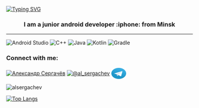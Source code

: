    [![Typing SVG](https://readme-typing-svg.herokuapp.com?color=%23951BF7&size=30&duration=6000&center=true&vCenter=true&width=1100&lines=Hi+there%2C+I'm+Aleksandr+%F0%9F%91%8B)](https://git.io/typing-svg)
  <h3 align="center">I am a junior android developer :iphone: from Minsk</h3>
   
  ---
  
  ![Android Studio](https://img.shields.io/badge/Android%20Studio-3DDC84.svg?style=for-the-badge&logo=android-studio&logoColor=white)   ![C++](https://img.shields.io/badge/c++-%2300599C.svg?style=for-the-badge&logo=c%2B%2B&logoColor=white)   ![Java](https://img.shields.io/badge/java-%23ED8B00.svg?style=for-the-badge&logo=java&logoColor=white)   ![Kotlin](https://img.shields.io/badge/kotlin-%230095D5.svg?style=for-the-badge&logo=kotlin&logoColor=white)   ![Gradle](https://img.shields.io/badge/Gradle-02303A.svg?style=for-the-badge&logo=Gradle&logoColor=white)

<h3 align="left">Connect with me:</h3>
<p align="left">
<a href="https://linkedin.com/in/александр-сергачёв-590292203/" target="blank"><img align="center" src="https://raw.githubusercontent.com/rahuldkjain/github-profile-readme-generator/master/src/images/icons/Social/linked-in-alt.svg" alt="Aлександр Cергачёв" height="30" width="40" /></a>
<a href="https://www.instagram.com/al_sergachev/" target="blank"><img align="center" src="https://raw.githubusercontent.com/rahuldkjain/github-profile-readme-generator/master/src/images/icons/Social/instagram.svg" alt="@al_sergachev" height="30" width="40" /></a>
<a href="https://t.me/al_sergachev" target="blank"><img align="center" src="https://github.com/AlSergachev/AlSergachev/blob/main/telegram-logo-svgrepo-com.svg" alt="@al_sergachev" height="30" width="40" /></a>
</p>


<p align="left"> <img src="https://komarev.com/ghpvc/?username=alsergachev&label=Profile%20views&color=0e75b6&style=flat" alt="alsergachev" /> </p>


[![Top Langs](https://github-readme-stats.vercel.app/api/top-langs/?username=AlSergachev&layout=compact)](https://github.com/anuraghazra/github-readme-stats)


<!--
**AlSergachev/AlSergachev** is a ✨ _special_ ✨ repository because its `README.md` (this file) appears on your GitHub profile.

Here are some ideas to get you started:

- 🔭 I’m currently working on ...
- 🌱 I’m currently learning ...
- 👯 I’m looking to collaborate on ...
- 🤔 I’m looking for help with ...
- 💬 Ask me about ...
- 📫 How to reach me: ...
- 😄 Pronouns: ...
- ⚡ Fun fact: ...
-->
